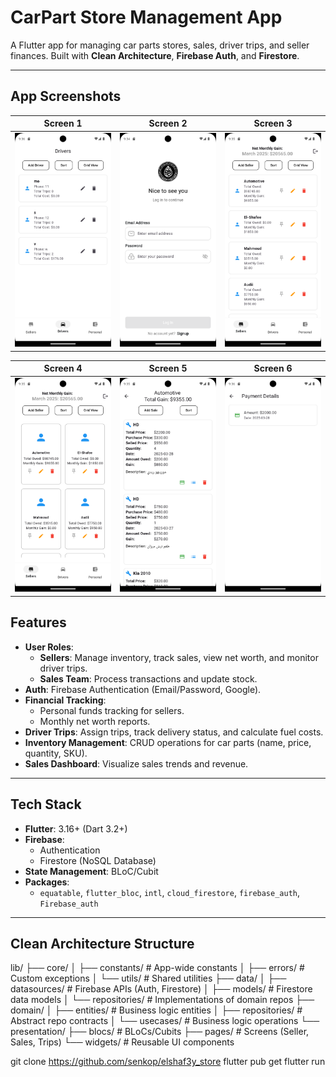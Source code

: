 # CarPart Store Management App

A Flutter app for managing car parts stores, sales, driver trips, and seller finances. Built with **Clean Architecture**, **Firebase Auth**, and **Firestore**.

---
## App Screenshots

| Screen 1 | Screen 2 | Screen 3 |
|----------|----------|----------|
| ![Screen 1](screenshots/7.png) | ![Screen 2](screenshots/2.png) | ![Screen 3](screenshots/3.png) |

| Screen 4 | Screen 5 | Screen 6 |
|----------|----------|----------|
| ![Screen 4](screenshots/4.png) | ![Screen 5](screenshots/5.png) | ![Screen 6](screenshots/6.png) |


## Features
- **User Roles**:
  - **Sellers**: Manage inventory, track sales, view net worth, and monitor driver trips.
  - **Sales Team**: Process transactions and update stock.
- **Auth**: Firebase Authentication (Email/Password, Google).
- **Financial Tracking**:
  - Personal funds tracking for sellers.
  - Monthly net worth reports.
- **Driver Trips**: Assign trips, track delivery status, and calculate fuel costs.
- **Inventory Management**: CRUD operations for car parts (name, price, quantity, SKU).
- **Sales Dashboard**: Visualize sales trends and revenue.

---

## Tech Stack
- **Flutter**: 3.16+ (Dart 3.2+)
- **Firebase**: 
  - Authentication
  - Firestore (NoSQL Database)
- **State Management**: BLoC/Cubit
- **Packages**:
  - `equatable`, `flutter_bloc`, `intl`, `cloud_firestore`, `firebase_auth`, `Firebase_auth`

---

## Clean Architecture Structure
lib/
├── core/
│ ├── constants/ # App-wide constants
│ ├── errors/ # Custom exceptions
│ └── utils/ # Shared utilities
├── data/
│ ├── datasources/ # Firebase APIs (Auth, Firestore)
│ ├── models/ # Firestore data models
│ └── repositories/ # Implementations of domain repos
├── domain/
│ ├── entities/ # Business logic entities
│ ├── repositories/ # Abstract repo contracts
│ └── usecases/ # Business logic operations
└── presentation/
├── blocs/ # BLoCs/Cubits
├── pages/ # Screens (Seller, Sales, Trips)
└── widgets/ # Reusable UI components

git clone https://github.com/senkop/elshaf3y_store
flutter pub get
flutter run
